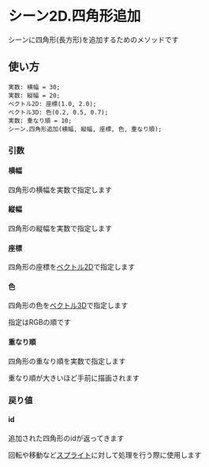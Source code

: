 # シーン2D.四角形追加

シーンに四角形(長方形)を追加するためのメソッドです

## 使い方

```
実数: 横幅 = 30;
実数: 縦幅 = 20;
ベクトル2D: 座標(1.0, 2.0);
ベクトル3D: 色(0.2, 0.5, 0.7);
実数: 重なり順 = 10;
シーン.四角形追加(横幅, 縦幅, 座標, 色, 重なり順);
```

### 引数

#### 横幅

四角形の横幅を実数で指定します

#### 縦幅

四角形の縦幅を実数で指定します

#### 座標

四角形の座標を[ベクトル2D](/lib/math/vec2)で指定します

#### 色

四角形の色を[ベクトル3D](/lib/math/vec3)で指定します

指定はRGBの順です

#### 重なり順

四角形の重なり順を実数で指定します

重なり順が大きいほど手前に描画されます

### 戻り値

#### id

追加された四角形のidが返ってきます

回転や移動など[スプライト](/lib/2d/sprite/index)に対して処理を行う際に使用します